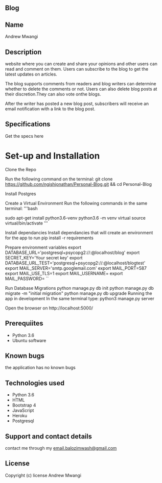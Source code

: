 ## Blog

## Name
Andrew Mwangi

## Description
website where you can create and share your opinions and other users can read and comment on them. Users can subscribe to the blog to get the latest updates on articles.

The blog supports comments from readers and blog writers can determine whether to delete the comments or not. Users can also delete blog posts at their discretion.They can also vote onthe blogs.

After the writer has posted a new blog post, subscribers will receive an email notification with a link to the blog post.

## Specifications
Get the specs here

# Set-up and Installation
Clone the Repo

Run the following command on the terminal: git clone https://github.com/ngishjonathan/Personal-Blog.git && cd Personal-Blog

Install Postgres

Create a Virtual Environment
Run the following commands in the same terminal: '''bash

sudo apt-get install python3.6-venv python3.6 -m venv virtual source virtual/bin/activate '''

Install dependancies
Install dependancies that will create an environment for the app to run pip install -r requirements

Prepare environment variables
export DATABASE_URL='postgresql+psycopg2://<your-username>:<your-password>@localhost/blog'
export SECRET_KEY='Your secret key'
export DATABASE_URL_TEST='postgresql+psycopg2://<your-username>:<your-password>@localhost/blogtest'
export MAIL_SERVER='smtp.googlemail.com'
export MAIL_PORT=587
export MAIL_USE_TLS=1
export MAIL_USERNAME=<your-email>
export MAIL_PASSWORD=<your-password>
``

Run Database Migrations
python manage.py db init
python manage.py db migrate -m "initial migration"
python manage.py db upgrade
Running the app in development
In the same terminal type: python3 manage.py server

Open the browser on http://localhost:5000/
## Prerequiites
- Python 3.6
- Ubuntu software


## Known bugs
 the application has no known bugs

## Technologies used
- Python 3.6
- HTML
- Bootstrap 4
- JavaScript
- Heroku
- Postgresql

## Support and contact details
contact me through my email.balozimwash@gmail.com

## License
Copyright (c) license
Andrew Mwangi